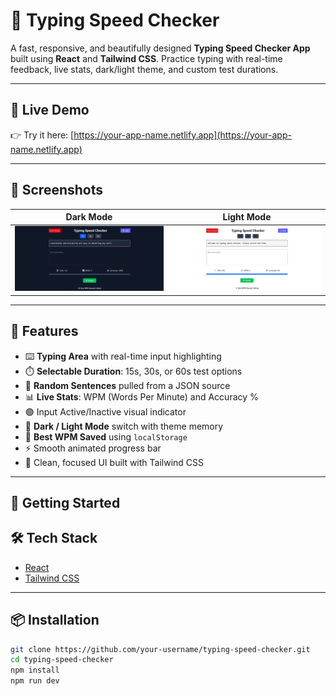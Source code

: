 # 🧠 Typing Speed Checker

A fast, responsive, and beautifully designed **Typing Speed Checker App** built using **React** and **Tailwind CSS**. Practice typing with real-time feedback, live stats, dark/light theme, and custom test durations.

---

## 🔗 Live Demo

👉 Try it here: [https://your-app-name.netlify.app](https://your-app-name.netlify.app)  

---

## 📸 Screenshots

| Dark Mode | Light Mode |
|-----------|------------|
| ![Dark Mode](./screenshots/dark-mode.png) | ![Light Mode](./screenshots/light-mode.png) |

---

## 🚀 Features

- ⌨️ **Typing Area** with real-time input highlighting
- ⏱️ **Selectable Duration**: 15s, 30s, or 60s test options
- 🔄 **Random Sentences** pulled from a JSON source
- 📊 **Live Stats**: WPM (Words Per Minute) and Accuracy %
- 🟢 Input Active/Inactive visual indicator
- 🌙 **Dark / Light Mode** switch with theme memory
- 🏅 **Best WPM Saved** using `localStorage`
- ⚡ Smooth animated progress bar
- 🎯 Clean, focused UI built with Tailwind CSS

---

## 🧪 Getting Started
## 🛠 Tech Stack

- [React](https://reactjs.org/)
- [Tailwind CSS](https://tailwindcss.com/)

---

## 📦 Installation

```bash
git clone https://github.com/your-username/typing-speed-checker.git
cd typing-speed-checker
npm install
npm run dev
